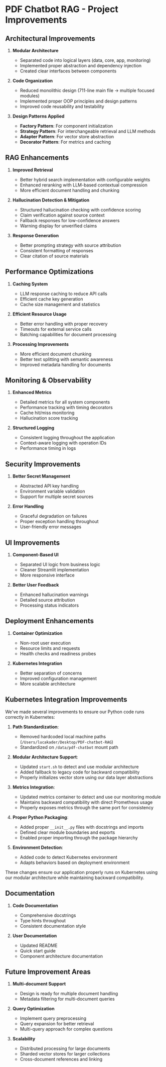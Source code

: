 # PDF Chatbot RAG - Project Improvements

## Architectural Improvements

1. **Modular Architecture**
   - Separated code into logical layers (data, core, app, monitoring)
   - Implemented proper abstraction and dependency injection
   - Created clear interfaces between components

2. **Code Organization**
   - Reduced monolithic design (711-line main file → multiple focused modules)
   - Implemented proper OOP principles and design patterns
   - Improved code reusability and testability

3. **Design Patterns Applied**
   - **Factory Pattern**: For component initialization
   - **Strategy Pattern**: For interchangeable retrieval and LLM methods
   - **Adapter Pattern**: For vector store abstraction
   - **Decorator Pattern**: For metrics and caching

## RAG Enhancements

1. **Improved Retrieval**
   - Better hybrid search implementation with configurable weights
   - Enhanced reranking with LLM-based contextual compression
   - More efficient document handling and chunking

2. **Hallucination Detection & Mitigation**
   - Structured hallucination checking with confidence scoring
   - Claim verification against source context
   - Fallback responses for low-confidence answers
   - Warning display for unverified claims

3. **Response Generation**
   - Better prompting strategy with source attribution
   - Consistent formatting of responses
   - Clear citation of source materials

## Performance Optimizations

1. **Caching System**
   - LLM response caching to reduce API calls
   - Efficient cache key generation
   - Cache size management and statistics

2. **Efficient Resource Usage**
   - Better error handling with proper recovery
   - Timeouts for external service calls
   - Batching capabilities for document processing

3. **Processing Improvements**
   - More efficient document chunking
   - Better text splitting with semantic awareness
   - Improved metadata handling for documents

## Monitoring & Observability

1. **Enhanced Metrics**
   - Detailed metrics for all system components
   - Performance tracking with timing decorators
   - Cache hit/miss monitoring
   - Hallucination score tracking

2. **Structured Logging**
   - Consistent logging throughout the application
   - Context-aware logging with operation IDs
   - Performance timing in logs

## Security Improvements

1. **Better Secret Management**
   - Abstracted API key handling
   - Environment variable validation
   - Support for multiple secret sources

2. **Error Handling**
   - Graceful degradation on failures
   - Proper exception handling throughout
   - User-friendly error messages

## UI Improvements

1. **Component-Based UI**
   - Separated UI logic from business logic
   - Cleaner Streamlit implementation
   - More responsive interface

2. **Better User Feedback**
   - Enhanced hallucination warnings
   - Detailed source attribution
   - Processing status indicators

## Deployment Enhancements

1. **Container Optimization**
   - Non-root user execution
   - Resource limits and requests
   - Health checks and readiness probes

2. **Kubernetes Integration**
   - Better separation of concerns
   - Improved configuration management
   - More scalable architecture

## Kubernetes Integration Improvements

We've made several improvements to ensure our Python code runs correctly in Kubernetes:

1. **Path Standardization**:
   - Removed hardcoded local machine paths (`/Users/lucakader/Desktop/PDF-chatbot-RAG`)
   - Standardized on `/data/pdf-chatbot` mount path

2. **Modular Architecture Support**:
   - Updated `start.sh` to detect and use modular architecture
   - Added fallback to legacy code for backward compatibility
   - Properly initializes vector store using our data layer abstractions

3. **Metrics Integration**:
   - Updated metrics container to detect and use our monitoring module
   - Maintains backward compatibility with direct Prometheus usage
   - Properly exposes metrics through the same port for consistency

4. **Proper Python Packaging**:
   - Added proper `__init__.py` files with docstrings and imports
   - Defined clear module boundaries and exports
   - Enabled proper importing through the package hierarchy

5. **Environment Detection**:
   - Added code to detect Kubernetes environment
   - Adapts behaviors based on deployment environment

These changes ensure our application properly runs on Kubernetes using our modular architecture while maintaining backward compatibility.

## Documentation

1. **Code Documentation**
   - Comprehensive docstrings
   - Type hints throughout
   - Consistent documentation style

2. **User Documentation**
   - Updated README
   - Quick start guide
   - Component architecture documentation

## Future Improvement Areas

1. **Multi-document Support**
   - Design is ready for multiple document handling
   - Metadata filtering for multi-document queries

2. **Query Optimization**
   - Implement query preprocessing
   - Query expansion for better retrieval
   - Multi-query approach for complex questions

3. **Scalability**
   - Distributed processing for large documents
   - Sharded vector stores for larger collections
   - Cross-document references and linking 